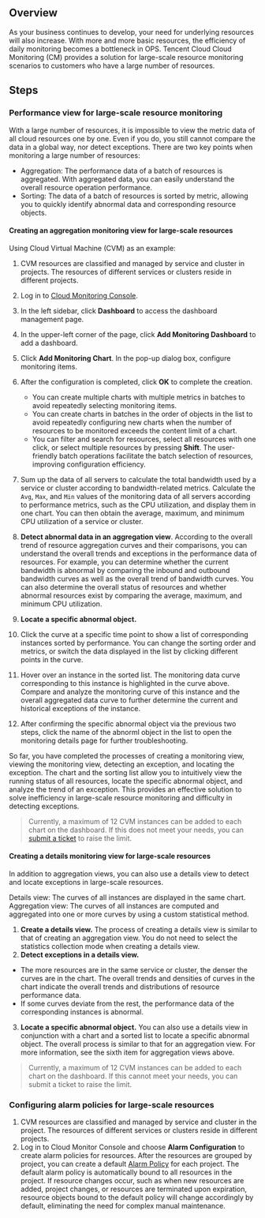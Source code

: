 ## Overview
As your business continues to develop, your need for underlying resources will also increase. With more and more basic resources, the efficiency of daily monitoring becomes a bottleneck in OPS. Tencent Cloud Cloud Monitoring (CM) provides a solution for large-scale resource monitoring scenarios to customers who have a large number of resources.

## Steps
### Performance view for large-scale resource monitoring

With a large number of resources, it is impossible to view the metric data of all cloud resources one by one. Even if you do, you still cannot compare the data in a global way, nor detect exceptions. There are two key points when monitoring a large number of resources:

- Aggregation: The performance data of a batch of resources is aggregated. With aggregated data, you can easily understand the overall resource operation performance.
- Sorting: The data of a batch of resources is sorted by metric, allowing you to quickly identify abnormal data and corresponding resource objects.

#### Creating an aggregation monitoring view for large-scale resources

Using Cloud Virtual Machine (CVM) as an example:

1. CVM resources are classified and managed by service and cluster in projects. The resources of different services or clusters reside in different projects.
2. Log in to [Cloud Monitoring Console](https://console.cloud.tencent.com/monitor/).
3. In the left sidebar, click **Dashboard** to access the dashboard management page.
4. In the upper-left corner of the page, click **Add Monitoring Dashboard** to add a dashboard.
5. Click **Add Monitoring Chart**. In the pop-up dialog box, configure monitoring items. <!--For more information, see [Configuring the monitoring view]().-->

6. After the configuration is completed, click **OK** to complete the creation.
   * You can create multiple charts with multiple metrics in batches to avoid repeatedly selecting monitoring items.
   * You can create charts in batches in the order of objects in the list to avoid repeatedly configuring new charts when the number of resources to be monitored exceeds the content limit of a chart.
   * You can filter and search for resources, select all resources with one click, or select multiple resources by pressing **Shift**. The user-friendly batch operations facilitate the batch selection of resources, improving configuration efficiency.
7. Sum up the data of all servers to calculate the total bandwidth used by a service or cluster according to bandwidth-related metrics.
   Calculate the `Avg`, `Max`, and `Min` values of the monitoring data of all servers according to performance metrics, such as the CPU utilization, and display them in one chart. You can then obtain the average, maximum, and minimum CPU utilization of a service or cluster. <!--By looking at these calculated data as a graph, you can easily identify abnormal peak values.-->

8. **Detect abnormal data in an aggregation view**. According to the overall trend of resource aggregation curves and their comparisons, you can understand the overall trends and exceptions in the performance data of resources.
   For example, you can determine whether the current bandwidth is abnormal by comparing the inbound and outbound bandwidth curves as well as the overall trend of bandwidth curves. You can also determine the overall status of resources and whether abnormal resources exist by comparing the average, maximum, and minimum CPU utilization.
9. **Locate a specific abnormal object.**
 1. Click the curve at a specific time point to show a list of corresponding instances sorted by performance. You can change the sorting order and metrics, or switch the data displayed in the list by clicking different points in the curve.

 2. Hover over an instance in the sorted list. The monitoring data curve corresponding to this instance is highlighted in the curve above. Compare and analyze the monitoring curve of this instance and the overall aggregated data curve to further determine the current and historical exceptions of the instance.

 3. After confirming the specific abnormal object via the previous two steps, click the name of the abnorml object in the list to open the monitoring details page for further troubleshooting.

So far, you have completed the processes of creating a monitoring view, viewing the monitoring view, detecting an exception, and locating the exception. The chart and the sorting list allow you to intuitively view the running status of all resources, locate the specific abnormal object, and analyze the trend of an exception. This provides an effective solution to solve inefficiency in large-scale resource monitoring and difficulty in detecting exceptions.

> Currently, a maximum of 12 CVM instances can be added to each chart on the dashboard. If this does not meet your needs, you can [submit a ticket](https://console.cloud.tencent.com/workorder/category) to raise the limit.

#### Creating a details monitoring view for large-scale resources

In addition to aggregation views, you can also use a details view to detect and locate exceptions in large-scale resources.

Details view: The curves of all instances are displayed in the same chart.
Aggregation view: The curves of all instances are computed and aggregated into one or more curves by using a custom statistical method.

1. **Create a details view.**
   The process of creating a details view is similar to that of creating an aggregation view. You do not need to select the statistics collection mode when creating a details view.  <!--For detailed process, see [Configuring the monitoring view]().-->
2. **Detect exceptions in a details view.**
 * The more resources are in the same service or cluster, the denser the curves are in the chart. The overall trends and densities of curves in the chart indicate the overall trends and distributions of resource performance data.
 * If some curves deviate from the rest, the performance data of the corresponding instances is abnormal.
3. **Locate a specific abnormal object.**
   You can also use a details view in conjunction with a chart and a sorted list to locate a specific abnormal object. The overall process is similar to that for an aggregation view. For more information, see the sixth item for aggregation views above.
> Currently, a maximum of 12 CVM instances can be added to each chart on the dashboard. If this cannot meet your needs, you can submit a ticket to raise the limit.

### Configuring alarm policies for large-scale resources

1. CVM resources are classified and managed by service and cluster in the project. The resources of different services or clusters reside in different projects.
2. Log in to Cloud Monitor Console and choose **Alarm Configuration** to create alarm policies for resources. After the resources are grouped by project, you can create a default [Alarm Policy](https://intl.cloud.tencent.com/document/product/248/6215) for each project.
   The default alarm policy is automatically bound to all resources in the project. If resource changes occur, such as when new resources are added, project changes, or resources are terminated upon expiration, resource objects bound to the default policy will change accordingly by default, eliminating the need for complex manual maintenance.

